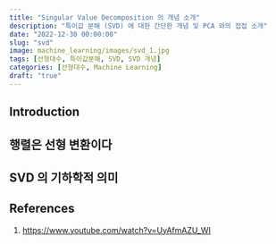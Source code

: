 ```yaml
---
title: "Singular Value Decomposition 의 개념 소개"
description: "특이값 분해 (SVD) 에 대한 간단한 개념 및 PCA 와의 접접 소개"
date: "2022-12-30 00:00:00"
slug: "svd"
image: machine_learning/images/svd_1.jpg
tags: [선형대수, 특이값분해, SVD, SVD 개념]
categories: [선형대수, Machine Learning]
draft: "true"
---
```


## Introduction

## 행렬은 선형 변환이다

## SVD 의 기하학적 의미

## References

1. https://www.youtube.com/watch?v=UyAfmAZU_WI
